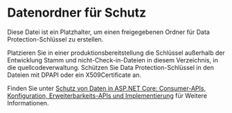 # <a name="data-protection-key-folder"></a>Datenordner für Schutz

Diese Datei ist ein Platzhalter, um einen freigegebenen Ordner für Data Protection-Schlüssel zu erstellen.

Platzieren Sie in einer produktionsbereitstellung die Schlüssel außerhalb der Entwicklung Stamm und nicht-Check-in-Dateien in diesem Verzeichnis, in die quellcodeverwaltung. Schützen Sie Data Protection-Schlüssel in den Dateien mit DPAPI oder ein X509Certificate an.

Finden Sie unter [Schutz von Daten in ASP.NET Core: Consumer-APIs, Konfiguration, Erweiterbarkeits-APIs und Implementierung](https://docs.microsoft.com/aspnet/core/security/data-protection/) für Weitere Informationen.
